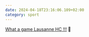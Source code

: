 ```yaml
---
date: 2024-04-18T23:16:06.109+02:00
category: sport
---
```


[What a game Lausanne HC !!!](https://www.instagram.com/p/C56o_tKrYUp/?igsh=MWo5eHN2ZnhwNHo0dA== "Lausanne HC wins again Zuerich SC in the play-off final on Instagram") 🎉
